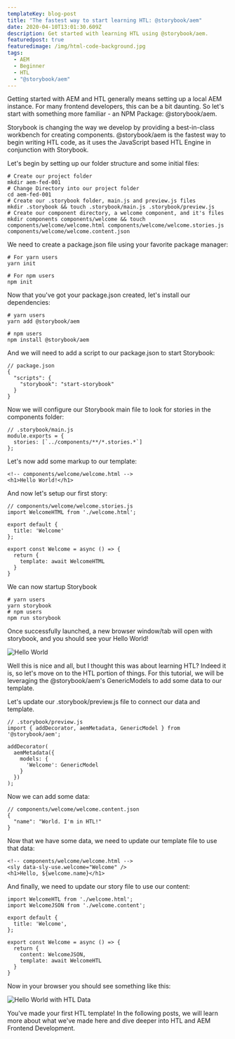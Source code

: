 ```yaml
---
templateKey: blog-post
title: "The fastest way to start learning HTL: @storybook/aem"
date: 2020-04-10T13:01:30.609Z
description: Get started with learning HTL using @storybook/aem.
featuredpost: true
featuredimage: /img/html-code-background.jpg
tags:
  - AEM
  - Beginner
  - HTL
  - "@storybook/aem"
---
```

Getting started with AEM and HTL generally means setting up a local AEM instance. For many frontend developers, this can be a bit daunting. So let's start with something more familiar - an NPM Package: @storybook/aem.

Storybook is changing the way we develop by providing a best-in-class workbench for creating components. @storybook/aem is the fastest way to begin writing HTL code, as it uses the JavaScript based HTL Engine in conjunction with Storybook.

Let's begin by setting up our folder structure and some initial files:

```
# Create our project folder
mkdir aem-fed-001
# Change Directory into our project folder
cd aem-fed-001
# Create our .storybook folder, main.js and preview.js files
mkdir .storybook && touch .storybook/main.js .storybook/preview.js
# Create our component directory, a welcome component, and it's files
mkdir components components/welcome && touch components/welcome/welcome.html components/welcome/welcome.stories.js components/welcome/welcome.content.json
```

We need to create a package.json file using your favorite package manager:

```
# For yarn users
yarn init

# For npm users
npm init
```

Now that you've got your package.json created, let's install our dependencies:

```
# yarn users
yarn add @storybook/aem 

# npm users
npm install @storybook/aem
```

And we will need to add a script to our package.json to start Storybook:

```
// package.json
{
  "scripts": {
    "storybook": "start-storybook"
  }
}
```

Now we will configure our Storybook main file to look for stories in the components folder:

```
// .storybook/main.js
module.exports = {
  stories: [`../components/**/*.stories.*`]
};
```

Let's now add some markup to our template:

```
<!-- components/welcome/welcome.html -->
<h1>Hello World!</h1>
```

And now let's setup our first story:

```
// components/welcome/welcome.stories.js
import WelcomeHTML from './welcome.html';

export default {
  title: 'Welcome'
};

export const Welcome = async () => {
  return {
    template: await WelcomeHTML
  }
}
```

We can now startup Storybook

```
# yarn users
yarn storybook
# npm users
npm run storybook
```

Once successfully launched, a new browser window/tab will open with storybook, and you should see your Hello World!

![Hello World](/img/hello-world.png "Hello World, our first HTL using @storybook/aem")

Well this is nice and all, but I thought this was about learning HTL? Indeed it is, so let's move on to the HTL portion of things. For this tutorial, we will be leveraging the @storybook/aem's GenericModels to add some data to our template.

Let's update our .storybook/preview.js file to connect our data and template.

```
// .storybook/preview.js
import { addDecorator, aemMetadata, GenericModel } from '@storybook/aem';

addDecorator(
  aemMetadata({
    models: {
      'Welcome': GenericModel
    }
  })
);
```

Now we can add some data:

```
// components/welcome/welcome.content.json
{
  "name": "World. I'm in HTL!"
}
```

Now that we have some data, we need to update our template file to use that data:

```
<!-- components/welcome/welcome.html -->
<sly data-sly-use.welcome="Welcome" />
<h1>Hello, ${welcome.name}</h1>
```

And finally, we need to update our story file to use our content:

```
import WelcomeHTL from './welcome.html';
import WelcomeJSON from './welcome.content';

export default {
  title: 'Welcome',
};

export const Welcome = async () => {
  return {
    content: WelcomeJSON,
    template: await WelcomeHTL
  }
}
```

Now in your browser you should see something like this:

![Hello World with HTL Data](/img/hello-world-htl.png "Hello World with HTL Data")

You've made your first HTL template! In the following posts, we will learn more about what we've made here and dive deeper into HTL and AEM Frontend Development.